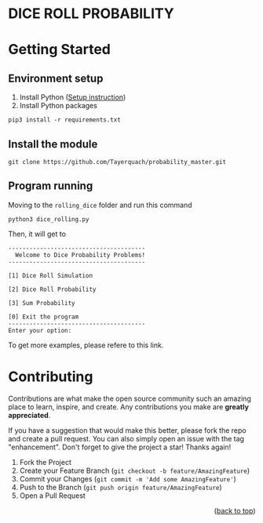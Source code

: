 DICE ROLL PROBABILITY
========================
<!-- GETTING STARTED -->
# Getting Started
## Environment setup
1. Install Python (<a target="_blank" href="https://wiki.python.org/moin/BeginnersGuide">Setup instruction</a>)
2. Install Python packages
```console 
pip3 install -r requirements.txt 
``` 

<!-- PROGRAM RUNNING -->
## Install the module
```console
git clone https://github.com/Tayerquach/probability_master.git
```
## Program running
Moving to the `rolling_dice` folder and run this command 
```console 
python3 dice_rolling.py
``` 
Then, it will get to
```
---------------------------------------
  Welcome to Dice Probability Problems!
---------------------------------------

[1] Dice Roll Simulation

[2] Dice Roll Probability

[3] Sum Probability

[0] Exit the program
---------------------------------------
Enter your option: 
```
To get more examples, please refere to this link.
<!-- CONTRIBUTING -->
# Contributing

Contributions are what make the open source community such an amazing place to learn, inspire, and create. Any contributions you make are **greatly appreciated**.

If you have a suggestion that would make this better, please fork the repo and create a pull request. You can also simply open an issue with the tag "enhancement".
Don't forget to give the project a star! Thanks again!

1. Fork the Project
2. Create your Feature Branch (`git checkout -b feature/AmazingFeature`)
3. Commit your Changes (`git commit -m 'Add some AmazingFeature'`)
4. Push to the Branch (`git push origin feature/AmazingFeature`)
5. Open a Pull Request

<p align="right">(<a href="#readme-top">back to top</a>)</p>